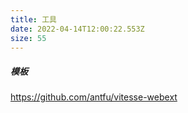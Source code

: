 ```yaml
---
title: 工具
date: 2022-04-14T12:00:22.553Z
size: 55
---
```

##### 模板

https://github.com/antfu/vitesse-webext

